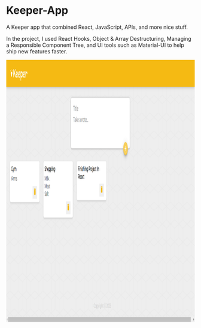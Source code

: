 # Keeper-App
A Keeper app that combined React, JavaScript, APIs, and more nice stuff.

In the project, I used React Hooks, Object &amp; Array Destructuring, Managing a Responsible Component Tree, and UI tools such as Material-UI to help ship new features faster.


<img src="https://github.com/alonx5050/Keeper-App/blob/main/public/App%20Img.png?raw=true" width="800" height="700" />
